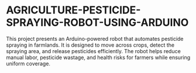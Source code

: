 # AGRICULTURE-PESTICIDE-SPRAYING-ROBOT-USING-ARDUINO
This project presents an Arduino-powered robot that automates pesticide spraying in farmlands. It is designed to move across crops, detect the spraying area, and release pesticides efficiently. The robot helps reduce manual labor, pesticide wastage, and health risks for farmers while ensuring uniform coverage.
